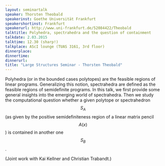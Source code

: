 ```yaml
---
layout: seminartalk
speaker: Thorsten Theobald
speakerinst: Goethe Universität Frankfurt
speakershortinst: Frankfurt
speakerurl: http://www.uni-frankfurt.de/52084422/Theobald
talktitle: Polyhedra, spectrahedra and the question of containment
talkdate: 2.03.2015
talktime: 12.30 (sharp!)
talkplace: AScI lounge (TUAS 3161, 3rd floor)
dinnerplace: 
dinnertime:
dinnerurl: 
title: "Large Structures Seminar - Thorsten Theobald"
---
```


Polyhedra (or in the bounded cases polytopes) are the
feasible regions of linear programs. Generalizing this
notion, spectrahedra are defined as the feasible regions
of semidefinite programs.
In this talk, we first provide some general insights into
the emerging world of spectrahedra. Then we study the
computational question whether a given polytope or spectrahedron
$$S_A$$ (as given by the positive semidefiniteness region
of a linear matrix pencil $$A(x)$$) is contained in another
one $$S_B$$.

(Joint work with Kai Kellner and Christian Trabandt.)
